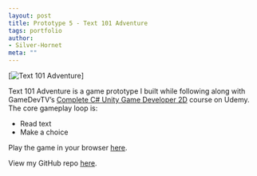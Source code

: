 ```yaml
---
layout: post
title: Prototype 5 - Text 101 Adventure
tags: portfolio
author:
- Silver-Hornet
meta: ""
---
```


[![Text 101 Adventure]({{site.url}}/text-101-adventure.gif)]

Text 101 Adventure is a game prototype I built while following along with GameDevTV’s [Complete C# Unity Game Developer 2D](https://www.udemy.com/course/unitycourse/) course on Udemy. The core gameplay loop is:

- Read text
- Make a choice

Play the game in your browser [here](https://play.unity.com/mg/other/gamedevtv-s-text101-adventure-game).

View my GitHub repo [here](https://github.com/silver-hornet/gamedevtv-text101).